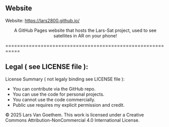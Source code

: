 ## Website

Website: <a href="https://lars2800.github.io/">https://lars2800.github.io/</a>

<div style="text-align: center;">
  <p>A GitHub Pages website that hosts the Lars-Sat project, used to see satellites in AR on your phone!</p>
</div>

===========================================================

## Legal ( see LICENSE file ):

License Summary ( not legaly binding see LICENSE file ):
- You can contribute via the GitHub repo.
- You can use the code for personal projects.
- You cannot use the code commercially.
- Public use requires my explicit permission and credit.

© 2025 Lars Van Goethem. This work is licensed under a Creative Commons Attribution-NonCommercial 4.0 International License.
